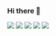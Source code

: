 ### Hi there 👋

<!--
**QuinnTian/QuinnTian** is a ✨ _special_ ✨ repository because its `README.md` (this file) appears on your GitHub profile.

Here are some ideas to get you started:

- 🔭 I’m currently working on ...
- 🌱 I’m currently learning ...
- 👯 I’m looking to collaborate on ...
- 🤔 I’m looking for help with ...
- 💬 Ask me about ...
- 📫 How to reach me: ...
- 😄 Pronouns: ...
- ⚡ Fun fact: ...
-->
<!-- [![GitHub Streak](https://github-readme-streak-stats.herokuapp.com?user=ismeoh&theme=github-dark-blue&locale=zh_Hans&date_format=%5BY.%5Dn.j)](https://git.io/streak-stats) -->
![](https://github-profile-summary-cards.vercel.app/api/cards/profile-details?username=ismeoh&theme=github_dark)
![](https://github-profile-summary-cards.vercel.app/api/cards/stats?username=ismeoh&theme=github_dark)
 ![](http://github-profile-summary-cards.vercel.app/api/cards/productive-time?username=ismeoh&theme=github_dark&utcOffset=8)
![](http://github-profile-summary-cards.vercel.app/api/cards/productive-time?username=ismeoh&theme=github_dark&utcOffset=8)
 ![](https://github-profile-summary-cards.vercel.app/api/cards/repos-per-language?username=ismeoh&theme=github_dark)







